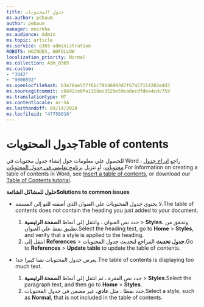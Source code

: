 ```yaml
---
title: جدول المحتويات
ms.author: pebaum
author: pebaum
manager: mnirkhe
ms.audience: Admin
ms.topic: article
ms.service: o365-administration
ROBOTS: NOINDEX, NOFOLLOW
localization_priority: Normal
ms.collection: Adm_O365
ms.custom:
- "3042"
- "9000592"
ms.openlocfilehash: b3e78ae5f7f6bc79b46993d7f67a57114282edd3
ms.sourcegitcommit: c6692ce0fa1358ec3529e59ca0ecdfdea4cdc759
ms.translationtype: MT
ms.contentlocale: ar-SA
ms.lasthandoff: 09/14/2020
ms.locfileid: "47758016"
---
```

# <a name="table-of-contents"></a><span data-ttu-id="4e083-102">جدول المحتويات</span><span class="sxs-lookup"><span data-stu-id="4e083-102">Table of contents</span></span>

<span data-ttu-id="4e083-103">للحصول علي معلومات حول إنشاء جدول محتويات في Word ، راجع [ادراج جدول محتويات](https://support.office.com/article/882e8564-0edb-435e-84b5-1d8552ccf0c0)، أو تنزيل [برنامج تعليمي في جدول المحتويات](https://go.microsoft.com/fwlink/?linkid=2065106).</span><span class="sxs-lookup"><span data-stu-id="4e083-103">For information on creating a table of contents in Word, see [Insert a table of contents](https://support.office.com/article/882e8564-0edb-435e-84b5-1d8552ccf0c0), or download our [Table of Contents tutorial](https://go.microsoft.com/fwlink/?linkid=2065106).</span></span>

<span data-ttu-id="4e083-104">**حلول للمشاكل الشائعة**</span><span class="sxs-lookup"><span data-stu-id="4e083-104">**Solutions to common issues**</span></span>

- <span data-ttu-id="4e083-105">لا يحتوي جدول المحتويات علي العنوان الذي أضفته للتو إلى المستند.</span><span class="sxs-lookup"><span data-stu-id="4e083-105">The table of contents does not contain the heading you just added to your document.</span></span>
  1. <span data-ttu-id="4e083-106">حدد نص العنوان ، وانتقل إلى أنماط **الصفحة الرئيسية**  >  **Styles**، وتحقق من تطبيق نمط علي العنوان.</span><span class="sxs-lookup"><span data-stu-id="4e083-106">Select the heading text, go to **Home** > **Styles**, and verify that a style is applied to the heading.</span></span>
  2. <span data-ttu-id="4e083-107">انتقل إلى **References**  >  **جدول تحديث** المراجع لتحديث جدول المحتويات.</span><span class="sxs-lookup"><span data-stu-id="4e083-107">Go to **References** > **Update table** to update the table of contents.</span></span>

- <span data-ttu-id="4e083-108">يعرض جدول المحتويات نصا كبيرا جدا.</span><span class="sxs-lookup"><span data-stu-id="4e083-108">The table of contents is displaying too much text.</span></span> 
  1. <span data-ttu-id="4e083-109">حدد نص الفقرة ، ثم انتقل إلى أنماط **الصفحة الرئيسية**  >  **Styles**.</span><span class="sxs-lookup"><span data-stu-id="4e083-109">Select the paragraph text, and then go to **Home** > **Styles**.</span></span>
  2. <span data-ttu-id="4e083-110">حدد نمطا ، مثل **عادي**، غير مضمن في جدول المحتويات.</span><span class="sxs-lookup"><span data-stu-id="4e083-110">Select a style, such as **Normal**, that is not included in the table of contents.</span></span>